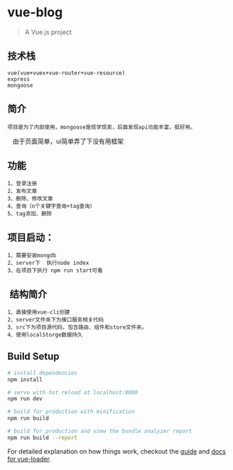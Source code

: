 # vue-blog

> A Vue.js project

## 技术栈
    vue(vue+vuex+vue-router+vue-resource)
    express
    mongoose

## 简介
    项目是为了内部使用，mongoose是现学现卖，后面发现api功能丰富，挺好用。
    由于页面简单，ui简单弄了下没有用框架
## 功能
    1、登录注册
    2、发布文章
    3、删除、修改文章
    4、查询（n个关键字查询+tag查询）
    5、tag添加、删除
  
## 项目启动：
    1、需要安装mongdb
    2、server下  执行node index
    3、在项目下执行 npm run start可看
  
##  结构简介
    1、直接使用vue-cli创建
    2、server文件夹下为接口服务相关代码
    3、src下为项目源代码，包含路由、组件和store文件夹。
    4、使用localStorge数据持久

## Build Setup

``` bash
# install dependencies
npm install

# serve with hot reload at localhost:8080
npm run dev

# build for production with minification
npm run build

# build for production and view the bundle analyzer report
npm run build --report
```

For detailed explanation on how things work, checkout the [guide](http://vuejs-templates.github.io/webpack/) and [docs for vue-loader](http://vuejs.github.io/vue-loader).
